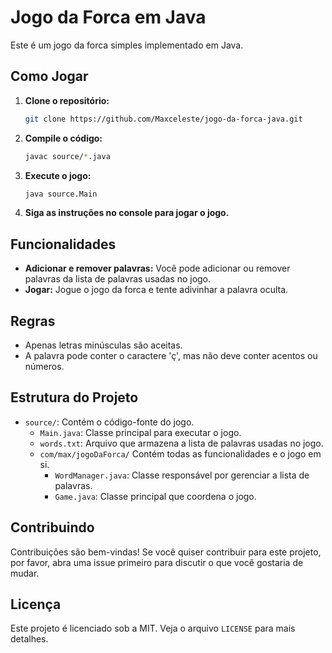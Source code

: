 # Jogo da Forca em Java

Este é um jogo da forca simples implementado em Java.

## Como Jogar

1. **Clone o repositório:**
   ```bash
   git clone https://github.com/Maxceleste/jogo-da-forca-java.git
   ```

2. **Compile o código:**
   ```bash
   javac source/*.java
   ```

3. **Execute o jogo:**
   ```bash
   java source.Main
   ```

4. **Siga as instruções no console para jogar o jogo.**

## Funcionalidades

- **Adicionar e remover palavras:** Você pode adicionar ou remover palavras da lista de palavras usadas no jogo.
- **Jogar:** Jogue o jogo da forca e tente adivinhar a palavra oculta.

## Regras

- Apenas letras minúsculas são aceitas.
- A palavra pode conter o caractere 'ç', mas não deve conter acentos ou números.

## Estrutura do Projeto

- `source/`: Contém o código-fonte do jogo.
  - `Main.java`: Classe principal para executar o jogo.
  - `words.txt`: Arquivo que armazena a lista de palavras usadas no jogo.
  - `com/max/jogoDaForca/` Contém todas as funcionalidades e o jogo em si.
    - `WordManager.java`: Classe responsável por gerenciar a lista de palavras.
    - `Game.java`: Classe principal que coordena o jogo.

## Contribuindo

Contribuições são bem-vindas! Se você quiser contribuir para este projeto, por favor, abra uma issue primeiro para discutir o que você gostaria de mudar.

## Licença

Este projeto é licenciado sob a MIT. Veja o arquivo `LICENSE` para mais detalhes.

